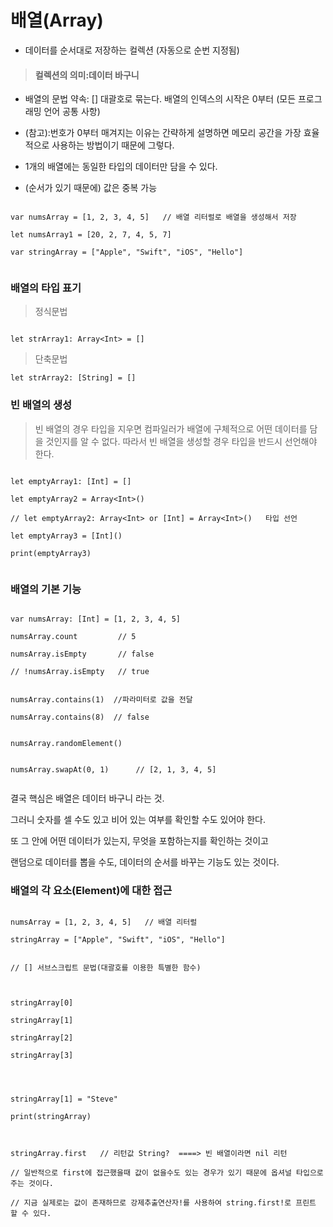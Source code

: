 # 배열(Array)

- 데이터를 순서대로 저장하는 컬렉션 (자동으로 순번 지정됨)

> #### **컬렉션의 의미:데이터 바구니**

- 배열의 문법 약속: [] 대괄호로 묶는다. 배열의 인덱스의 시작은 0부터 (모든 프로그래밍 언어 공통 사항)

- (참고):번호가 0부터 매겨지는 이유는 간략하게 설명하면 메모리 공간을 가장 효율적으로 사용하는 방법이기 때문에 그렇다.

- 1개의 배열에는 동일한 타입의 데이터만 담을 수 있다.

- (순서가 있기 때문에) 값은 중복 가능

```

var numsArray = [1, 2, 3, 4, 5]   // 배열 리터럴로 배열을 생성해서 저장

let numsArray1 = [20, 2, 7, 4, 5, 7]

var stringArray = ["Apple", "Swift", "iOS", "Hello"]


```

### 배열의 타입 표기

> 정식문법

```

let strArray1: Array<Int> = []

```

> 단축문법

```
let strArray2: [String] = []

```

### 빈 배열의 생성

> 빈 배열의 경우 타입을 지우면 컴파일러가 배열에 구체적으로 어떤 데이터를 담을 것인지를 알 수 없다. 따라서 빈 배열을 생성할 경우 타입을 반드시 선언해야 한다.

```

let emptyArray1: [Int] = []

let emptyArray2 = Array<Int>()

// let emptyArray2: Array<Int> or [Int] = Array<Int>()   타입 선언

let emptyArray3 = [Int]()

print(emptyArray3)


```

### 배열의 기본 기능

```

var numsArray: [Int] = [1, 2, 3, 4, 5]

numsArray.count         // 5

numsArray.isEmpty       // false

// !numsArray.isEmpty   // true


numsArray.contains(1)  //파라미터로 값을 전달

numsArray.contains(8)  // false


numsArray.randomElement()


numsArray.swapAt(0, 1)      // [2, 1, 3, 4, 5]


```

결국 핵심은 배열은 데이터 바구니 라는 것.

그러니 숫자를 셀 수도 있고 비어 있는 여부를 확인할 수도 있어야 한다.

또 그 안에 어떤 데이터가 있는지, 무엇을 포함하는지를 확인하는 것이고

랜덤으로 데이터를 뽑을 수도, 데이터의 순서를 바꾸는 기능도 있는 것이다.

### 배열의 각 요소(Element)에 대한 접근

```

numsArray = [1, 2, 3, 4, 5]   // 배열 리터럴

stringArray = ["Apple", "Swift", "iOS", "Hello"]


// [] 서브스크립트 문법(대괄호를 이용한 특별한 함수)



stringArray[0]

stringArray[1]

stringArray[2]

stringArray[3]




stringArray[1] = "Steve"

print(stringArray)



stringArray.first   // 리턴값 String?  ====> 빈 배열이라면 nil 리턴

// 일반적으로 first에 접근했을때 값이 없을수도 있는 경우가 있기 때문에 옵셔널 타입으로 주는 것이다.

// 지금 실제로는 값이 존재하므로 강제추출연산자!를 사용하여 string.first!로 프린트 할 수 있다.



```
